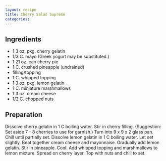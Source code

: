 ```yaml
---
layout: recipe
title: Cherry Salad Supreme
categories:
---
```


## Ingredients

- 1 3 oz. pkg. cherry gelatin
- 1/3 C. mayo (Greek yogurt may be substituted.)
- 1 21 oz. can cherry pie
- 1 C. crushed pineapple (undrained)
- filling/topping
- 1 C. whipped topping
- 1 3 oz. pkg. lemon gelatin
- 1 C. miniature marshmallows
- 1 3 oz. cream cheese
- 1/2 C. chopped nuts

## Preparation

Dissolve cherry gelatin in 1 C boiling water.  Stir in cherry filling. (Suggestion:  Set aside 7 - 8 cherries to use for garnish.)  Turn into 9 x 9 x 2 glass pan.  Chill until partially set.  Dissolve lemon gelatin in 1 C boiling water.  Let set slightly.  Beat together cream cheese and mayonnaise.  Gradually add lemon gelatin.  Stir in pineapple.  Cool.  Add whipped topping and marshmallows to lemon mixture.  Spread on cherry layer.  Top with nuts and chill to set.